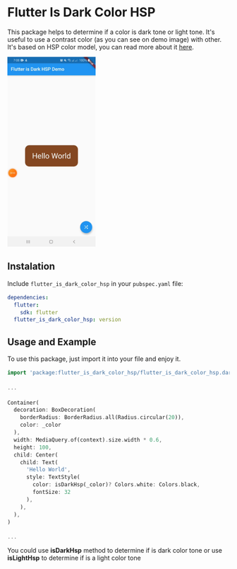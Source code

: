 # Flutter Is Dark Color HSP


This package helps to determine if a color is dark tone or light tone. It's useful to use a contrast color (as you can see on demo image) with other. It's based on HSP color model, you can read more about it [here](http://alienryderflex.com/hsp.html).

<img src="https://raw.githubusercontent.com/ajomuch92/flutter-is-dark-color-hsp/master/assets/demo.gif" width="200" height="429"/>

## Instalation
Include `flutter_is_dark_color_hsp` in your `pubspec.yaml` file:

```yaml
dependencies:
  flutter:
    sdk: flutter
  flutter_is_dark_color_hsp: version
```

## Usage and Example

To use this package, just import it into your file and enjoy it.

```dart
import 'package:flutter_is_dark_color_hsp/flutter_is_dark_color_hsp.dart';

...

Container(
  decoration: BoxDecoration(
    borderRadius: BorderRadius.all(Radius.circular(20)),
    color: _color
  ),
  width: MediaQuery.of(context).size.width * 0.6,
  height: 100,
  child: Center(
    child: Text(
      'Hello World',
      style: TextStyle(
        color: isDarkHsp(_color)? Colors.white: Colors.black,
        fontSize: 32
      ),
    ),
  ),
)

...
```

You could use **isDarkHsp** method to determine if is dark color tone or use **isLightHsp** to determine if is a light color tone
